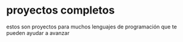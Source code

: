 # proyectos completos
estos son proyectos para muchos lenguajes de programación que te pueden ayudar a avanzar
